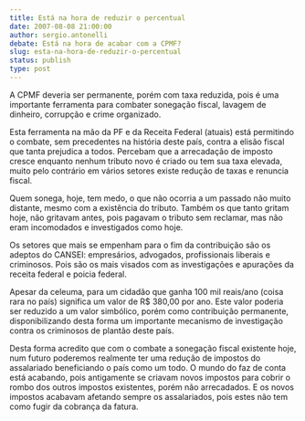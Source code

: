 ```yaml
---
title: Está na hora de reduzir o percentual
date: 2007-08-08 21:00:00
author: sergio.antonelli
debate: Está na hora de acabar com a CPMF?
slug: esta-na-hora-de-reduzir-o-percentual
status: publish 
type: post
---
```


A CPMF deveria ser permanente, porém com taxa reduzida, pois é uma importante ferramenta para combater sonegação fiscal, lavagem de dinheiro, corrupção e crime organizado.   

Esta ferramenta na mão da PF e da Receita Federal (atuais) está permitindo o combate, sem precedentes na história deste país, contra a elisão fiscal que tanta prejudica a todos. Percebam que a arrecadação de imposto cresce enquanto nenhum tributo novo é criado ou tem sua taxa elevada, muito pelo contrário em vários setores existe redução de taxas e renuncia fiscal.   

Quem sonega, hoje, tem medo, o que não ocorria a um passado não muito distante, mesmo com a existência do tributo. Também os que tanto gritam hoje, não gritavam antes, pois pagavam o tributo sem reclamar, mas não eram incomodados e investigados como hoje.  

Os setores que mais se empenham para o fim da contribuição são os adeptos do CANSEI: empresários, advogados, profissionais liberais e criminosos. Pois são os mais visados com as investigações e apurações da receita federal e poicia federal.   

Apesar da celeuma, para um cidadão que ganha 100 mil reais/ano (coisa rara no país) significa um valor de R$ 380,00 por ano. Este valor poderia ser reduzido a um valor simbólico, porém como contribuição permanente, disponibilizando desta forma um importante mecanismo de investigação contra os criminosos de plantão deste país.  

Desta forma acredito que com o combate a sonegação fiscal existente hoje, num futuro poderemos realmente ter uma redução de impostos do assalariado beneficiando o país como um todo. O mundo do faz de conta está acabando, pois antigamente se criavam novos impostos para cobrir o rombo dos outros impostos existentes, porém não arrecadados. E os novos impostos acabavam afetando sempre os assalariados, pois estes não tem como fugir da cobrança da fatura.
